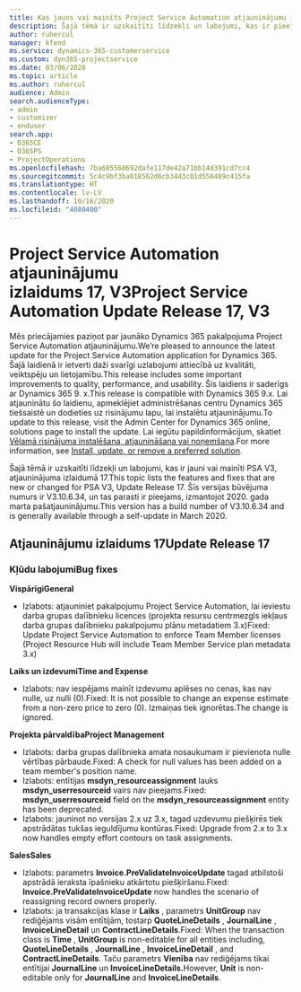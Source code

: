 ```yaml
---
title: Kas jauns vai mainīts Project Service Automation atjauninājumu izlaidumā 17, V3
description: Šajā tēmā ir uzskaitīti līdzekļi un labojumi, kas ir pieejami Project Service Automation atjauninājumu izlaidumā 17, V3.
author: ruhercul
manager: kfend
ms.service: dynamics-365-customerservice
ms.custom: dyn365-projectservice
ms.date: 03/06/2020
ms.topic: article
ms.author: ruhercul
audience: Admin
search.audienceType:
- admin
- customizer
- enduser
search.app:
- D365CE
- D365PS
- ProjectOperations
ms.openlocfilehash: 7ba685568692dafe117de42a71bb14d391cd7cc4
ms.sourcegitcommit: 5c4c9bf3ba018562d6cb3443c01d550489c415fa
ms.translationtype: HT
ms.contentlocale: lv-LV
ms.lasthandoff: 10/16/2020
ms.locfileid: "4080400"
---
```

# <a name="project-service-automation-update-release-17-v3"></a><span data-ttu-id="6d940-103">Project Service Automation atjauninājumu izlaidums 17, V3</span><span class="sxs-lookup"><span data-stu-id="6d940-103">Project Service Automation Update Release 17, V3</span></span>

<span data-ttu-id="6d940-104">Mēs priecājamies paziņot par jaunāko Dynamics 365 pakalpojuma Project Service Automation atjauninājumu.</span><span class="sxs-lookup"><span data-stu-id="6d940-104">We’re pleased to announce the latest update for the Project Service Automation application for Dynamics 365.</span></span> <span data-ttu-id="6d940-105">Šajā laidienā ir ietverti daži svarīgi uzlabojumi attiecībā uz kvalitāti, veiktspēju un lietojamību.</span><span class="sxs-lookup"><span data-stu-id="6d940-105">This release includes some important improvements to quality, performance, and usability.</span></span>  <span data-ttu-id="6d940-106">Šis laidiens ir saderīgs ar Dynamics 365 9. x.</span><span class="sxs-lookup"><span data-stu-id="6d940-106">This release is compatible with Dynamics 365 9.x.</span></span> <span data-ttu-id="6d940-107">Lai atjauninātu šo laidienu, apmeklējiet administrēšanas centru Dynamics 365 tiešsaistē un dodieties uz risinājumu lapu, lai instalētu atjauninājumu.</span><span class="sxs-lookup"><span data-stu-id="6d940-107">To update to this release, visit the Admin Center for Dynamics 365 online, solutions page to install the update.</span></span> <span data-ttu-id="6d940-108">Lai iegūtu papildinformācijum, skatiet [Vēlamā risinājuma instalēšana, atjaunināšana vai noņemšana](https://docs.microsoft.com/power-platform/admin/install-remove-preferred-solution).</span><span class="sxs-lookup"><span data-stu-id="6d940-108">For more information, see [Install, update, or remove a preferred solution](https://docs.microsoft.com/power-platform/admin/install-remove-preferred-solution).</span></span>

<span data-ttu-id="6d940-109">Šajā tēmā ir uzskaitīti līdzekļi un labojumi, kas ir jauni vai mainīti PSA V3, atjauninājuma izlaidumā 17.</span><span class="sxs-lookup"><span data-stu-id="6d940-109">This topic lists the features and fixes that are new or changed for PSA V3, Update Release 17.</span></span> <span data-ttu-id="6d940-110">Šīs versijas būvējuma numurs ir V3.10.6.34, un tas parasti ir pieejams, izmantojot 2020. gada marta pašatjauninājumu.</span><span class="sxs-lookup"><span data-stu-id="6d940-110">This version has a build number of V3.10.6.34 and is generally available through a self-update in March 2020.</span></span>


## <a name="update-release-17"></a><span data-ttu-id="6d940-111">Atjauninājumu izlaidums 17</span><span class="sxs-lookup"><span data-stu-id="6d940-111">Update Release 17</span></span>

### <a name="bug-fixes"></a><span data-ttu-id="6d940-112">Kļūdu labojumi</span><span class="sxs-lookup"><span data-stu-id="6d940-112">Bug fixes</span></span>

<span data-ttu-id="6d940-113">**Vispārīgi**</span><span class="sxs-lookup"><span data-stu-id="6d940-113">**General**</span></span>

- <span data-ttu-id="6d940-114">Izlabots: atjauniniet pakalpojumu Project Service Automation, lai ieviestu darba grupas dalībnieku licences (projekta resursu centrmezgls iekļaus darba grupas dalībnieku pakalpojumu plānu metadatiem 3.x)</span><span class="sxs-lookup"><span data-stu-id="6d940-114">Fixed: Update Project Service Automation to enforce Team Member licenses (Project Resource Hub will include Team Member Service plan metadata 3.x)</span></span>
 
<span data-ttu-id="6d940-115">**Laiks un izdevumi**</span><span class="sxs-lookup"><span data-stu-id="6d940-115">**Time and Expense**</span></span>

- <span data-ttu-id="6d940-116">Izlabots: nav iespējams mainīt izdevumu aplēses no cenas, kas nav nulle, uz nulli (0).</span><span class="sxs-lookup"><span data-stu-id="6d940-116">Fixed: It is not possible to change an expense estimate from a non-zero price to zero (0).</span></span> <span data-ttu-id="6d940-117">Izmaiņas tiek ignorētas.</span><span class="sxs-lookup"><span data-stu-id="6d940-117">The change is ignored.</span></span>

<span data-ttu-id="6d940-118">**Projekta pārvaldība**</span><span class="sxs-lookup"><span data-stu-id="6d940-118">**Project Management**</span></span>

- <span data-ttu-id="6d940-119">Izlabots: darba grupas dalībnieka amata nosaukumam ir pievienota nulle vērtības pārbaude.</span><span class="sxs-lookup"><span data-stu-id="6d940-119">Fixed: A check for null values has been added on a team member's position name.</span></span>
- <span data-ttu-id="6d940-120">Izlabots: entītijas **msdyn_resourceassignment** lauks **msdyn_userresourceid** vairs nav pieejams.</span><span class="sxs-lookup"><span data-stu-id="6d940-120">Fixed: **msdyn_userresourceid** field on the **msdyn_resourceassignment** entity has been deprecated.</span></span>
- <span data-ttu-id="6d940-121">Izlabots: jauninot no versijas 2.x uz 3.x, tagad uzdevumu piešķirēs tiek apstrādātas tukšas ieguldījumu kontūras.</span><span class="sxs-lookup"><span data-stu-id="6d940-121">Fixed: Upgrade from 2.x to 3.x now handles empty effort contours on task assignments.</span></span>

<span data-ttu-id="6d940-122">**Sales**</span><span class="sxs-lookup"><span data-stu-id="6d940-122">**Sales**</span></span>

- <span data-ttu-id="6d940-123">Izlabots: parametrs **Invoice.PreValidateInvoiceUpdate** tagad atbilstoši apstrādā ieraksta īpašnieku atkārtotu piešķiršanu.</span><span class="sxs-lookup"><span data-stu-id="6d940-123">Fixed: **Invoice.PreValidateInvoiceUpdate** now handles the scenario of reassigning record owners properly.</span></span>
- <span data-ttu-id="6d940-124">Izlabots: ja transakcijas klase ir **Laiks** , parametrs **UnitGroup** nav rediģējams visām entītijām, tostarp **QuoteLineDetails** , **JournalLine** , **InvoiceLineDetail** un **ContractLineDetails**.</span><span class="sxs-lookup"><span data-stu-id="6d940-124">Fixed: When the transaction class is **Time** , **UnitGroup** is non-editable for all entities including, **QuoteLineDetails** , **JournalLine** , **InvoiceLineDetail** , and **ContractLineDetails**.</span></span> <span data-ttu-id="6d940-125">Taču parametrs **Vienība** nav rediģējams tikai entītijai **JournalLine** un **InvoiceLineDetails.**</span><span class="sxs-lookup"><span data-stu-id="6d940-125">However, **Unit** is non-editable only for **JournalLine** and **InvoiceLineDetails**.</span></span>


